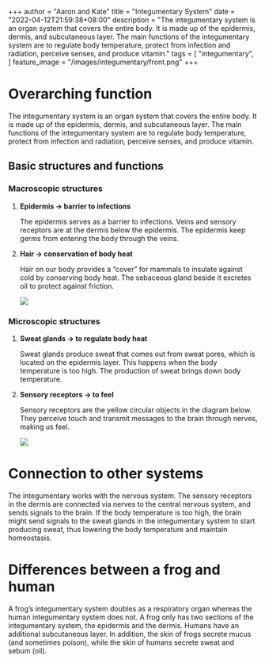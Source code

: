 +++
author = "Aaron and Kate"
title = "Integumentary System"
date = "2022-04-12T21:59:38+08:00"
description = "The integumentary system is an organ system that covers the entire body. It is made up of the epidermis, dermis, and subcutaneous layer. The main functions of the integumentary system are to regulate body temperature, protect from infection and radiation, perceive senses, and produce vitamin."
tags = [
    "integumentary",
]
feature_image = "/images/integumentary/front.png"
+++

# Overarching function

The integumentary system is an organ system that covers the entire body. It is made up of the epidermis, dermis, and subcutaneous layer. The main functions of the integumentary system are to regulate body temperature, protect from infection and radiation, perceive senses, and produce vitamin.

## Basic structures and functions

### Macroscopic structures

1. **Epidermis → barrier to infections**
    
    The epidermis serves as a barrier to infections. Veins and sensory receptors are at the dermis below the epidermis. The epidermis keep germs from entering the body through the veins.
    
2. **Hair → conservation of body heat**
    
    Hair on our body provides a “cover” for mammals to insulate against cold by conserving body heat. The sebaceous gland beside it excretes oil to protect against friction.
    
    ![](/images/integumentary/01.png)
    

### Microscopic structures

1. **Sweat glands → to regulate body heat**
    
    Sweat glands produce sweat that comes out from sweat pores, which is located on the epidermis layer. This happens when the body temperature is too high. The production of sweat brings down body temperature. 
    
2. **Sensory receptors → to feel**
    
    Sensory receptors are the yellow circular objects in the diagram below. They perceive touch and transmit messages to the brain through nerves, making us feel.
    
    ![](/images/integumentary/02.png)
    

# Connection to other systems

The integumentary works with the nervous system. The sensory receptors in the dermis are connected via nerves to the central nervous system, and sends signals to the brain. If the body temperature is too high, the brain might send signals to the sweat glands in the integumentary system to start producing sweat, thus lowering the body temperature and maintain homeostasis.

# Differences between a frog and human

A frog’s integumentary system doubles as a respiratory organ whereas the human integumentary system does not. A frog only has two sections of the integumentary system, the epidermis and the dermis. Humans have an additional subcutaneous layer. In addition, the skin of frogs secrete mucus (and sometimes poison), while the skin of humans secrete sweat and sebum (oil).